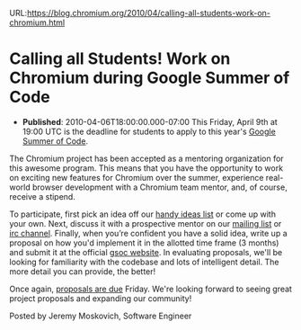 URL:https://blog.chromium.org/2010/04/calling-all-students-work-on-chromium.html
# Calling all Students!  Work on Chromium during Google Summer of Code
- **Published**: 2010-04-06T18:00:00.000-07:00
This Friday, April 9th at 19:00 UTC is the deadline for students to apply to this year's [Google Summer of Code](http://code.google.com/soc/).  
  
The Chromium project has been accepted as a mentoring organization for this awesome program. This means that you have the opportunity to work on exciting new features for Chromium over the summer, experience real-world browser development with a Chromium team mentor, and, of course, receive a stipend.  
  
To participate, first pick an idea off our [handy ideas list](http://code.google.com/p/chromium/wiki/GoogleSummerOfCode2010) or come up with your own. Next, discuss it with a prospective mentor on our [mailing list](http://groups.google.com/a/chromium.org/group/chromium-dev/topics) or [irc channel](http://dev.chromium.org/contact). Finally, when you’re confident you have a solid idea, write up a proposal on how you'd implement it in the allotted time frame (3 months) and submit it at the official [gsoc website](http://code.google.com/soc/). In evaluating proposals, we'll be looking for familiarity with the codebase and lots of intelligent detail. The more detail you can provide, the better!  
  
Once again, [proposals are due](http://socghop.appspot.com/document/show/gsoc_program/google/gsoc2010/timeline) Friday. We're looking forward to seeing great project proposals and expanding our community!  
  
Posted by Jeremy Moskovich, Software Engineer